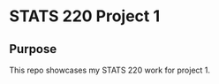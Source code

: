<h1>STATS 220 Project 1</h1>

<h2>Purpose</h2>
<list>This repo showcases my STATS 220 work for project 1.</list>
